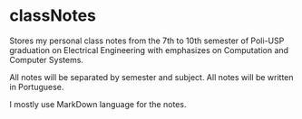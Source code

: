 # classNotes
Stores my personal class notes from the 7th to 10th semester of Poli-USP graduation on Electrical Engineering with emphasizes on Computation and Computer Systems. 

All notes will be separated by semester and subject. All notes will be written in Portuguese.

I mostly use MarkDown language for the notes.

